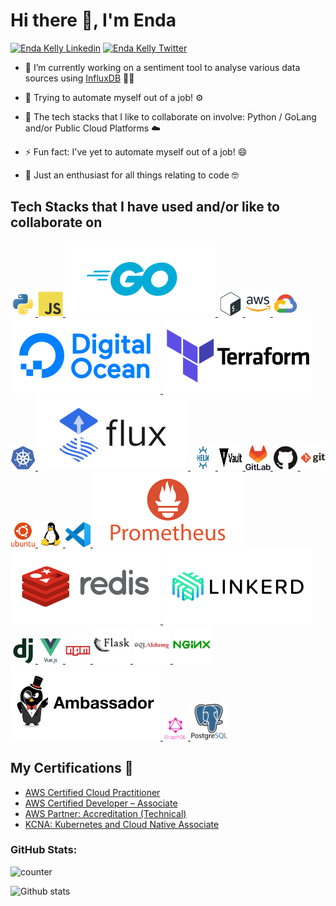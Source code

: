 # Hi there 👋, I'm Enda

[![Enda Kelly Linkedin](https://img.shields.io/badge/LinkedIn-0077B5?style=for-the-badge&logo=linkedin&logoColor=white)](https://www.linkedin.com/in/enda-kelly/)
[![Enda Kelly Twitter](https://img.shields.io/badge/Twitter-1DA1F2?style=for-the-badge&logo=twitter&logoColor=white)](https://twitter.com/EannaOCeallaigh)

- 🔭 I’m currently working on a sentiment tool to analyse various data sources using [InfluxDB](https://www.influxdata.com/) 👨‍💻

- 🌱 Trying to automate myself out of a job! ⚙️

- 👯 The tech stacks that I like to collaborate on involve: Python / GoLang and/or Public Cloud Platforms ☁️ 

- ⚡ Fun fact: I've yet to automate myself out of a job! 😄

- 💬 Just an enthusiast for all things relating to code 🤓


## Tech Stacks that I have used and/or like to collaborate on
<p align="left"> 
    <a href="https://www.python.org" target="_blank"> <img src="https://raw.githubusercontent.com/devicons/devicon/master/icons/python/python-original.svg" alt="python" width="40" height="40"/> </a> 
    <a href="https://www.javascript.com/" target="_blank"> <img src="https://raw.githubusercontent.com/devicons/devicon/master/icons/javascript/javascript-original.svg" alt="javascript" width="40" height="40"/> </a>
    <a href="https://go.dev/" target="_blank"> <img src="https://github.com/endk17/endk17/blob/main/icons/golang-ar21.svg" alt="golang"/>
    </a> 
    <a href="https://www.gnu.org/software/bash/" target="_blank"> <img src="https://raw.githubusercontent.com/devicons/devicon/master/icons/bash/bash-original.svg" alt="bash" width="40" height="40"/> </a> 
    <a href="https://aws.amazon.com/" target="_blank"> <img src="https://raw.githubusercontent.com/devicons/devicon/master/icons/amazonwebservices/amazonwebservices-original-wordmark.svg" alt="aws" width="40" height="40"/> </a>
    <a href="https://cloud.google.com/" target="_blank"> <img src="https://github.com/devicons/devicon/blob/master/icons/googlecloud/googlecloud-original.svg" 
    alt="gcp" width="40" height="40"/> </a>
    <a href="https://www.digitalocean.com/" target="_blank"> <img src="https://github.com/endk17/endk17/blob/main/icons/digitalocean-ar21.svg" 
    alt="do"/> </a>
    <a href="https://www.terraform.io/" target="_blank"> <img src="https://github.com/endk17/endk17/blob/main/icons/terraformio-ar21.svg" 
    alt="terraform"/> </a>
    <a href="https://kubernetes.io/" target="_blank"> <img src="https://github.com/devicons/devicon/blob/master/icons/kubernetes/kubernetes-plain.svg" 
    alt="k8s" width="40" height="40"/> </a>
    <a href="https://fluxcd.io/" target="_blank"> <img src="https://github.com/endk17/endk17/blob/main/icons/fluxcdio-ar21.svg" 
    alt="fluxcd"/> </a>
    <a href="https://helm.sh/" target="_blank"> <img src="https://github.com/endk17/endk17/blob/main/icons/helmsh-ar21.svg" 
    alt="helm" width="40" height="40"/> </a>
    <a href="https://www.vaultproject.io/" target="_blank"> <img src="https://github.com/endk17/endk17/blob/main/icons/vaultproject-ar21.svg" 
    alt="vault" width="40" height="40"/> </a>
    <a href="https://gitlab.com/" target="_blank"> <img src="https://raw.githubusercontent.com/devicons/devicon/master/icons/gitlab/gitlab-original-wordmark.svg"
    alt="gitlab" width="40" height="40"/> </a>
    <a href="https://github.com/" target="_blank"> <img src="https://raw.githubusercontent.com/devicons/devicon/master/icons/github/github-original.svg"
    alt="github" width="40" height="40"/> </a>
    <a href="https://git-scm.com/" target="_blank"> <img src="https://raw.githubusercontent.com/devicons/devicon/master/icons/git/git-original-wordmark.svg"
    alt="git" width="40" height="40"/> </a>
    <a href="https://ubuntu.com/" target="_blank"> <img src="https://raw.githubusercontent.com/devicons/devicon/master/icons/ubuntu/ubuntu-plain-wordmark.svg" 
    alt="ubunbtu" width="40" height="40"/> </a>
    <a href="target="_blank"> <img src="https://github.com/devicons/devicon/blob/master/icons/linux/linux-original.svg" 
    alt="linux" width="40" height="40"/> </a>
    <a href="https://code.visualstudio.com/" target="_blank"> <img src="https://github.com/devicons/devicon/blob/master/icons/vscode/vscode-original.svg" 
    alt="vscode" width="40" height="40"/> </a>
    <a href="https://prometheus.io/" target="_blank"> <img src="https://github.com/endk17/endk17/blob/main/icons/prometheusio-ar21.svg" 
    alt="prometheus" /> </a>
    <a href="https://redis.com/" target="_blank"> <img src="https://github.com/endk17/endk17/blob/main/icons/redis-ar21.svg" 
    alt="redis" /> </a>
    <a href="https://linkerd.io/" target="_blank"> <img src="https://github.com/endk17/endk17/blob/main/icons/linkerdio-ar21.svg" 
    alt="linkerd" /> </a>
    <a href="https://www.djangoproject.com/" target="_blank"> <img src="https://github.com/devicons/devicon/blob/master/icons/django/django-plain.svg" alt="django" width="40" height="40"/> </a>
    <a href="https://vuejs.org/" target="_blank"> <img src="https://raw.githubusercontent.com/devicons/devicon/master/icons/vuejs/vuejs-original-wordmark.svg" 
    alt="vuejs" width="40" height="40"/> </a>
    <a href="https://www.npmjs.com/" target="_blank"> <img src="https://raw.githubusercontent.com/devicons/devicon/master/icons/npm/npm-original-wordmark.svg" 
    alt="npm" width="40" height="40"/> </a>
    <a href="https://palletsprojects.com/p/flask/" target="_blank"> <img src="https://raw.githubusercontent.com/devicons/devicon/master/icons/flask/flask-original-wordmark.svg" alt="flask"
    width="60" height="60"/> </a>
    <a href="https://www.sqlalchemy.org/" target="_blank"> <img src="https://github.com/devicons/devicon/blob/master/icons/sqlalchemy/sqlalchemy-original-wordmark.svg" 
    alt="sqlalchemy" width="60" height="60"/> </a>
    <a href="https://www.nginx.com/" target="_blank"> <img src="https://raw.githubusercontent.com/devicons/devicon/master/icons/nginx/nginx-original.svg" 
    alt="nginx" width="60" height="60"/> </a>
    <a href="https://www.getambassador.io/" target="_blank"> <img src="https://github.com/endk17/endk17/blob/main/icons/ambassadorio-ar21.svg" alt="ambassador" /> </a>
    <a href="https://graphql.org/" target="_blank"> <img src="https://raw.githubusercontent.com/devicons/devicon/master/icons/graphql/graphql-plain-wordmark.svg" 
    alt="gql" width="40" height="40"/> </a>
    <a href="https://www.postgresql.org/" target="_blank"> <img src="https://raw.githubusercontent.com/devicons/devicon/master/icons/postgresql/postgresql-original-wordmark.svg" 
    alt="postgres" width="60" height="60"/> </a>
</p>

##  My Certifications 🏅

* [AWS Certified Cloud Practitioner](https://www.credly.com/badges/8a420ab2-e8cf-404a-b418-1f5ebe23f3c1)
* [AWS Certified Developer – Associate](https://www.credly.com/badges/93053ffe-8919-4fe4-8f10-b378901db832)
* [AWS Partner: Accreditation (Technical)](https://www.credly.com/badges/06c88d3f-e029-41c5-b821-a31ca2f73ed9)
* [KCNA: Kubernetes and Cloud Native Associate](https://www.credly.com/badges/0de72367-d90f-48d3-a604-cc560165cab2)


### GitHub Stats:

![counter](https://enptm74jfyxktnn.m.pipedream.net)

![Github stats](https://github-readme-stats.vercel.app/api?username=endk17)



<!--
**endk17/endk17** is a ✨ _special_ ✨ repository because its `README.md` (this file) appears on your GitHub profile.

Here are some ideas to get you started:

- 🔭 I’m currently working on ...
- 🌱 I’m currently learning ...
- 👯 I’m looking to collaborate on ...
- 🤔 I’m looking for help with ...
- 💬 Ask me about ...
- 📫 How to reach me: ...
- 😄 Pronouns: ...
- ⚡ Fun fact: ...
-->
